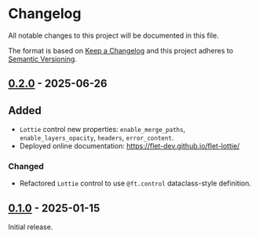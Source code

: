 # Changelog

All notable changes to this project will be documented in this file.

The format is based on [Keep a Changelog](http://keepachangelog.com/en/1.0.0/)
and this project adheres to [Semantic Versioning](http://semver.org/spec/v2.0.0.html).

## [0.2.0] - 2025-06-26

## Added

- `Lottie` control new properties: `enable_merge_paths`, `enable_layers_opacity`, `headers`, `error_content`.
- Deployed online documentation: https://flet-dev.github.io/flet-lottie/

### Changed

- Refactored `Lottie` control to use `@ft.control` dataclass-style definition.

## [0.1.0] - 2025-01-15

Initial release.


[0.2.0]: https://github.com/flet-dev/flet-lottie/compare/0.1.0...0.2.0
[0.1.0]: https://github.com/flet-dev/flet-lottie/releases/tag/0.1.0
